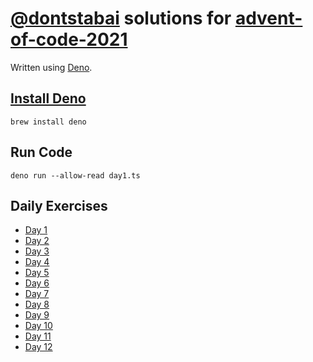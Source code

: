 # [@dontstabai](https://github.com/dontstabai) solutions for [advent-of-code-2021](https://adventofcode.com/2021/)

Written using [Deno](https://deno.land).

## [Install Deno](https://deno.land/manual/getting_started/installation)

```
brew install deno
```

## Run Code

```
deno run --allow-read day1.ts
```

## Daily Exercises

* [Day 1](day1.ts)
* [Day 2](day2.ts)
* [Day 3](day3.ts)
* [Day 4](day4.ts)
* [Day 5](day5.ts)
* [Day 6](day6.ts)
* [Day 7](day7.ts)
* [Day 8](day8.ts)
* [Day 9](day9.ts)
* [Day 10](day10.ts)
* [Day 11](day11.ts)
* [Day 12](day12.ts)
